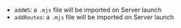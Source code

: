 - `addWS`: a `.mjs` file will be imported on Server launch
- `addRoutes`: a `.mjs` file will be imported on Server launch

